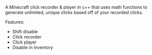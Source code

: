 A Minecraft click recorder & player in c++ that uses math functions to generate unlimited, unique clicks based off of your recorded clicks.

Features:
- Shift disable
- Click recorder
- Click player
- Disable in Inventory